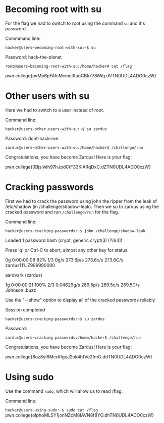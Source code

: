# Becoming root with su 
For the flag we had to switch to root using the command `su` and it's password.

Commmand line:

`hacker@users~becoming-root-with-su:~$ su`

Password: hack-the-planet

`root@users~becoming-root-with-su:/home/hacker# cat /flag`

pwn.college{ovMp6pFAIcMcmcIRuoCBk778iWq.dVTN0UDL4ADO0czW}

# Other users with su
Here we had to switch to a user instead of root.

Command line:

`hacker@users~other-users-with-su:~$ su zardus`

Password: dont-hack-me

`zardus@users~other-users-with-su:/home/hacker$ /challenge/run`

Congratulations, you have become Zardus! Here is your flag:

pwn.college{0BjsIwlh97hJpdCtF33KlARqDxC.dZTN0UDL4ADO0czW}

# Cracking passwords
First we had to crack the password using john the ripper from the leak of /etc/shadow (in /challenge/shadow-leak). Then we su to zardus using the cracked password and run `/challenge/run` for the flag.

Command line:

`hacker@users~cracking-passwords:~$ john /challenge/shadow-leak`

Loaded 1 password hash (crypt, generic crypt(3) [?/64])

Press 'q' or Ctrl-C to abort, almost any other key for status

0g 0:00:00:08 82% 1/3 0g/s 273.6p/s 273.6c/s 273.6C/s zardus111..Z999990000

aardvark         (zardus)

1g 0:00:00:21 100% 2/3 0.04629g/s 269.5p/s 269.5c/s 269.5C/s Johnson..buzz

Use the "--show" option to display all of the cracked passwords reliably

Session completed

`hacker@users~cracking-passwords:~$ su zardus`

Password:

`zardus@users~cracking-passwords:/home/hacker$ /challenge/run`

Congratulations, you have become Zardus! Here is your flag:

pwn.college{8oz8yI6McrAfgeJ2ok4hfVe2fmG.ddTN0UDL4ADO0czW}

# Using sudo
Use the command `sudo`, which will allow us to read /flag.

Command line:

`hacker@users~using-sudo:~$ sudo cat /flag`
pwn.college{olphoMLSY1jonNZcM8IAVN8f8YO.dhTN0UDL4ADO0czW}
